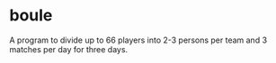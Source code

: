 # boule
A program to divide up to 66 players into 2-3 persons per team and 3 matches per day for three days.
